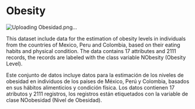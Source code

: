 # Obesity

![Uploading Obesidad.png…]()


This dataset include data for the estimation of obesity levels in individuals from the countries of Mexico,
 Peru and Colombia, based on their eating habits and physical condition.
The data contains 17 attributes and 2111 records, the records are labeled with the class variable NObesity (Obesity Level).

Este conjunto de datos incluye datos para la estimación de los niveles de obesidad en individuos de los países de México, Perú y Colombia, basados en sus 
hábitos alimenticios y condición física. Los datos contienen 17 atributos y 2111 registros, los registros están etiquetados con la variable de clase NOobesidad (Nivel de Obesidad).


